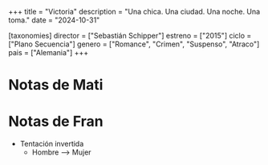 +++
title = "Victoria"
description = "Una chica. Una ciudad. Una noche. Una toma."
date = "2024-10-31"

[taxonomies]
director = ["Sebastián Schipper"]
estreno = ["2015"]
ciclo = ["Plano Secuencia"]
genero = ["Romance", "Crimen", "Suspenso", "Atraco"]
pais = ["Alemania"]
+++

# Notas de Mati

# Notas de Fran

* Tentación invertida
  * Hombre --> Mujer
